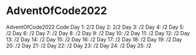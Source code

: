 # AdventOfCode2022
AdventOfCode2022 Code
Day 1: 2/2
Day 2: 2/2
Day 3: /2
Day 4: /2
Day 5: /2
Day 6: /2
Day 7: /2
Day 8: /2
Day 9: /2
Day 10: /2
Day 11: /2
Day 12: /2
Day 13: /2
Day 14: /2
Day 15: /2
Day 16: /2
Day 17: /2
Day 18: /2
Day 19: /2
Day 20: /2
Day 21: /2
Day 22: /2
Day 23: /2
Day 24: /2
Day 25: /2
